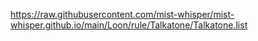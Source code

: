 https://raw.githubusercontent.com/mist-whisper/mist-whisper.github.io/main/Loon/rule/Talkatone/Talkatone.list
